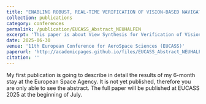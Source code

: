 ```yaml
---
title: "ENABLING ROBUST, REAL-TIME VERIFICATION OF VISION-BASED NAVIGATION THROUGH VIEW SYNTHESIS"
collection: publications
category: conferences
permalink: /publication/EUCASS_Abstract_NEUHALFEN
excerpt: 'This paper is about View Synthesis for Verification of Vision-Based Navigation.'
date: 2025-06-30
venue: '11th European Conference for AeroSpace Sciences (EUCASS)'
paperurl: 'http://academicpages.github.io/files/EUCASS_Abstract_NEUHALFEN.pdf'
citation: ''
---
```


My first publication is going to describe in detail the results of my 6-month stay at the European Space Agency. It is not yet published, therefore you are only able to see the abstract. The full paper will be published at EUCASS 2025 at the beginning of July.
